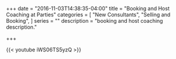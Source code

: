 +++
date = "2016-11-03T14:38:35-04:00"
title = "Booking and Host Coaching at Parties"
categories = [
  "New Consultants",
  "Selling and Booking",
]
series = ""
description = "booking and host coaching description."

+++

{{< youtube iWS06TS5yzQ >}}
